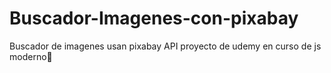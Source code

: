 # Buscador-Imagenes-con-pixabay
Buscador de imagenes usan pixabay API proyecto de udemy  en curso de js moderno💜
